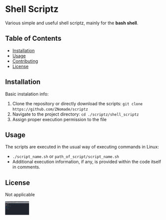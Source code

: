 # Shell Scriptz


Various simple and useful shell scriptz, mainly for the **bash shell**.

## Table of Contents

- [Installation](#installation)
- [Usage](#usage)
- [Contributing](#contributing)
- [License](#license)

## Installation

Basic instalation info:

1. Clone the repository or directly download the scripts: `git clone https://github.com/ZNomade/scriptz`
2. Navigate to the project directory: `cd ./scriptz/shell_scriptz`
3. Assign proper execution permission to the file

## Usage

The scripts are executed in the usual way of executing commands in Linux:

- `./script_name.sh` or `path_of_script/script_name.sh`
- Additional execution information, if any, is provided within the code itself in comments.

## License

Not applicable

[![Watch the video](https://github.com/ZNomade/scriptz/blob/main/shell_scriptz/geoipthumb_resize.jpg)](https://github.com/ZNomade/scriptz/raw/refs/heads/main/shell_scriptz/geoip_demo.mp4)
